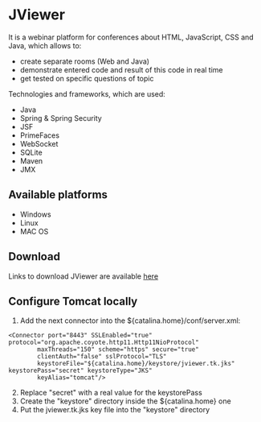 JViewer
=======

It is a webinar platform for conferences about HTML, JavaScript, CSS and Java, which allows to:
- create separate rooms (Web and Java)
- demonstrate entered code and result of this code in real time
- get tested on specific questions of topic

Technologies and frameworks, which are used:
- Java
- Spring & Spring Security
- JSF
- PrimeFaces
- WebSocket
- SQLite
- Maven
- JMX

## Available platforms
- Windows
- Linux 
- MAC OS

## Download
Links to download JViewer are available <a href="http://jviewer.tk:8080/download.xhtml" target="_blank">here</a>

## Configure Tomcat locally
1. Add the next connector into the ${catalina.home}/conf/server.xml:
```
<Connector port="8443" SSLEnabled="true" protocol="org.apache.coyote.http11.Http11NioProtocol"
        maxThreads="150" scheme="https" secure="true"
        clientAuth="false" sslProtocol="TLS"
        keystoreFile="${catalina.home}/keystore/jviewer.tk.jks" keystorePass="secret" keystoreType="JKS"
        keyAlias="tomcat"/>
```
2. Replace "secret" with a real value for the keystorePass
3. Create the "keystore" directory inside the ${catalina.home} one
4. Put the jviewer.tk.jks key file into the "keystore" directory